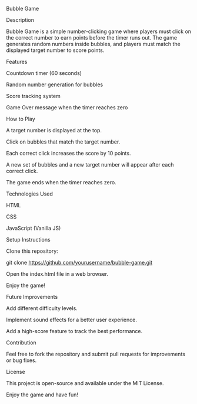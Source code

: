 Bubble Game

Description

Bubble Game is a simple number-clicking game where players must click on the correct number to earn points before the timer runs out. The game generates random numbers inside bubbles, and players must match the displayed target number to score points.

Features

Countdown timer (60 seconds)

Random number generation for bubbles

Score tracking system

Game Over message when the timer reaches zero

How to Play

A target number is displayed at the top.

Click on bubbles that match the target number.

Each correct click increases the score by 10 points.

A new set of bubbles and a new target number will appear after each correct click.

The game ends when the timer reaches zero.

Technologies Used

HTML

CSS

JavaScript (Vanilla JS)

Setup Instructions

Clone this repository:

git clone https://github.com/yourusername/bubble-game.git

Open the index.html file in a web browser.

Enjoy the game!

Future Improvements

Add different difficulty levels.

Implement sound effects for a better user experience.

Add a high-score feature to track the best performance.

Contribution

Feel free to fork the repository and submit pull requests for improvements or bug fixes.

License

This project is open-source and available under the MIT License.

Enjoy the game and have fun!
